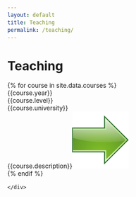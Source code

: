 ```yaml
---
layout: default
title: Teaching
permalink: /teaching/
---
```



<div class="row" id="blog-posts-container">
    <div class="col-lg-11 offset-md-1">
        <div class="card">
            <h1 class="card-title"> Teaching </h1>
            <div class="row">
                {% for course in site.data.courses %}
                <div class="col-lg-2">
                    {{course.year}}
                </div>
                <div class="col-lg-3">
                    {{course.level}}
                </div>
                <div class="col-lg-3">
                    {{course.university}}
                </div>
                <div class="col-lg-4">
                    {{course.description}}<a href='{{course.url}}' target="_blank" rel="noopener noreferrer"><img src="assets/img/goto.png"/></a>                        
                </div>
                {% endif %}
            </div>
        </div>
        
    </div>
</div>
